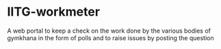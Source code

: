 # IITG-workmeter
A web portal to keep a check on the work done by the various bodies of gymkhana in the form of polls and to raise issues by posting the question
